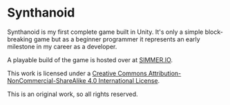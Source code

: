 # Synthanoid
Synthanoid is my first complete game built in Unity. It's only a simple block-breaking game but as a beginner programmer it represents an early milestone in my career as a developer.

A playable build of the game is hosted over at [SIMMER.IO](https://simmer.io/@danlechambre/synthanoid).

This work is licensed under a [Creative Commons Attribution-NonCommercial-ShareAlike 4.0 International License](http://creativecommons.org/licenses/by-nc-sa/4.0/).

This is an original work, so all rights reserved.